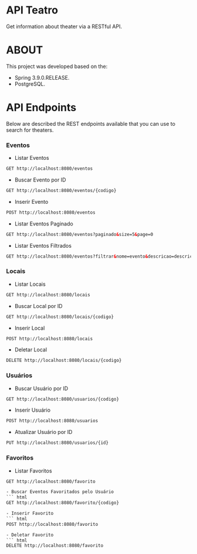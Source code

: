 # API Teatro
Get information about theater via a RESTful API.

# ABOUT
This project was developed based on the:
- Spring 3.9.0.RELEASE.
- PostgreSQL.

# API Endpoints
Below are described the REST endpoints available that you can use to search for theaters.

### Eventos
- Listar Eventos
``` html
GET http://localhost:8080/eventos
```
- Buscar Evento por ID
``` html
GET http://localhost:8080/eventos/{codigo}
```
- Inserir Evento
``` html
POST http://localhost:8080/eventos
```
- Listar Eventos Paginado
``` html
GET http://localhost:8080/eventos?paginado&size=5&page=0
```
- Listar Eventos Filtrados
``` html
GET http://localhost:8080/eventos?filtrar&nome=evento&descricao=descricao&genero=genero&nomeLocal=nomeLocal&estadoLocal=estadoLocal
```
### Locais
- Listar Locais
``` html
GET http://localhost:8080/locais
```
- Buscar Local por ID
``` html
GET http://localhost:8080/locais/{codigo}
```
- Inserir Local
``` html
POST http://localhost:8080/locais
```
- Deletar Local
``` html
DELETE http://localhost:8080/locais/{codigo}
```
### Usuários
- Buscar Usuário por ID
``` html
GET http://localhost:8080/usuarios/{codigo}
```
- Inserir Usuário
``` html
POST http://localhost:8080/usuarios
```
- Atualizar Usuário por ID
``` html
PUT http://localhost:8080/usuarios/{id}
```
### Favoritos
- Listar Favoritos
``` html
GET http://localhost:8080/favorito

- Buscar Eventos Favoritados pelo Usuário
``` html
GET http://localhost:8080/favorito/{codigo}

- Inserir Favorito
``` html
POST http://localhost:8080/favorito

- Deletar Favorito
``` html
DELETE http://localhost:8080/favorito
